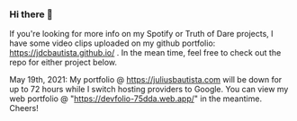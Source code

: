 ### Hi there 👋

If you're looking for more info on my Spotify or Truth of Dare projects, I have some video clips uploaded on my github portfolio: https://jdcbautista.github.io/ .  In the mean time, feel free to check out the repo for either project below.

May 19th, 2021:
My portfolio @ https://juliusbautista.com will be down for up to 72 hours while I switch hosting providers to Google.  You can view my web portfolio @ "https://devfolio-75dda.web.app/" in the meantime.  Cheers!

<!--
**jdcbautista/jdcbautista** is a ✨ _special_ ✨ repository because its `README.md` (this file) appears on your GitHub profile.

Here are some ideas to get you started:

- 🔭 I’m currently working on ...
- 🌱 I’m currently learning ...
- 👯 I’m looking to collaborate on ...
- 🤔 I’m looking for help with ...
- 💬 Ask me about ...
- 📫 How to reach me: ...
- 😄 Pronouns: ...
- ⚡ Fun fact: ...
-->

